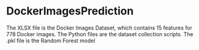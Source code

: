 # DockerImagesPrediction
The XLSX file is the Docker Images Dataset, which contains 15 features for 778 Docker images.
The Python files are the dataset collection scripts.
The .pkl file is the Random Forest model 
